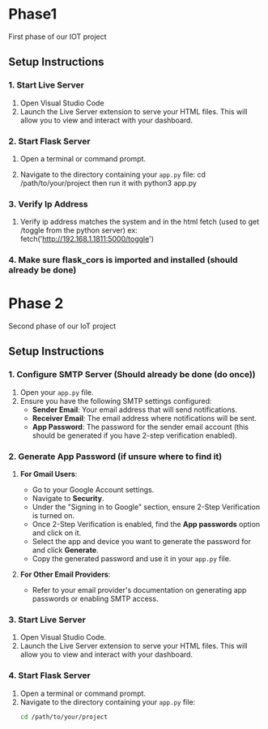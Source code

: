 # Phase1
First phase of our IOT project


## Setup Instructions
### 1. Start Live Server

1. Open Visual Studio Code
2. Launch the Live Server extension to serve your HTML files. This will allow you to view and interact with your dashboard.

### 2. Start Flask Server

1. Open a terminal or command prompt.
   
2. Navigate to the directory containing your `app.py` file:
   cd /path/to/your/project
   then run it with python3 app.py

### 3. Verify Ip Address

1. Verify ip address matches the system and in the html fetch (used to get /toggle from the python server)
   ex:  fetch('http://192.168.1.1811:5000/toggle')

### 4. Make sure flask_cors is imported and installed (should already be done)


# Phase 2
Second phase of our IoT project

## Setup Instructions

### 1. Configure SMTP Server (Should already be done (do once))

1. Open your `app.py` file.
2. Ensure you have the following SMTP settings configured:
   - **Sender Email**: Your email address that will send notifications.
   - **Receiver Email**: The email address where notifications will be sent.
   - **App Password**: The password for the sender email account (this should be generated if you have 2-step verification enabled).

### 2. Generate App Password (if unsure where to find it)

1. **For Gmail Users**:
   - Go to your Google Account settings.
   - Navigate to **Security**.
   - Under the "Signing in to Google" section, ensure 2-Step Verification is turned on.
   - Once 2-Step Verification is enabled, find the **App passwords** option and click on it.
   - Select the app and device you want to generate the password for and click **Generate**.
   - Copy the generated password and use it in your `app.py` file.

2. **For Other Email Providers**: 
   - Refer to your email provider's documentation on generating app passwords or enabling SMTP access.

### 3. Start Live Server

1. Open Visual Studio Code.
2. Launch the Live Server extension to serve your HTML files. This will allow you to view and interact with your dashboard.

### 4. Start Flask Server

1. Open a terminal or command prompt.
2. Navigate to the directory containing your `app.py` file:
   ```bash
   cd /path/to/your/project
 
